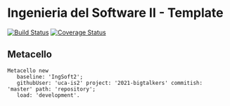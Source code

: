 # Ingenieria del Software II - Template

[![Build Status](https://travis-ci.org/uca-is2/2021-bigtalkers.svg?branch=master)](https://travis-ci.org/uca-is2/2021-bigtalkers)
[![Coverage Status](https://coveralls.io/repos/github/uca-is2/2021-bigtalkers/badge.svg?branch=master)](https://coveralls.io/github/uca-is2/2021-bigtalkers?branch=master)

## Metacello

```smalltalk
Metacello new
   baseline: 'IngSoft2';
   githubUser: 'uca-is2' project: '2021-bigtalkers' commitish: 'master' path: 'repository';
   load: 'development'.
```
